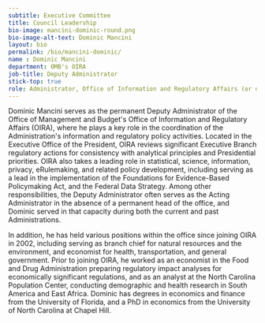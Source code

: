 ```yaml
---
subtitle: Executive Committee
title: Council Leadership
bio-image: mancini-dominic-round.png
bio-image-alt-text: Dominic Mancini
layout: bio
permalink: /bio/mancini-dominic/
name : Dominic Mancini
department: OMB's OIRA
job-title: Deputy Administrator
stick-top: true
role: Administrator, Office of Information and Regulatory Affairs (or designee)
---
```

Dominic Mancini serves as the permanent Deputy Administrator of the Office of Management and Budget's Office of Information and Regulatory Affairs (OIRA), where he plays a key role in the coordination of the Administration's information and regulatory policy activities.   Located in the Executive Office of the President, OIRA reviews significant Executive Branch regulatory actions for consistency with analytical principles and Presidential priorities.   OIRA also takes a leading role in statistical, science, information, privacy, eRulemaking, and related policy development, including serving as a lead in the implementation of the Foundations for Evidence-Based Policymaking Act, and the Federal Data Strategy.  Among other responsibilities, the Deputy Administrator often serves as the Acting Administrator in the absence of a permanent head of the office, and Dominic served in that capacity during both the current and past Administrations.
 
In addition, he has held various positions within the office since joining OIRA in 2002, including serving as branch chief for natural resources and the environment, and economist for health, transportation, and general government.  Prior to joining OIRA, he worked as an economist in the Food and Drug Administration preparing regulatory impact analyses for economically significant regulations, and as an analyst at the North Carolina Population Center, conducting demographic and health research in South America and East Africa.  Dominic has degrees in economics and finance from the University of Florida, and a PhD in economics from the University of North Carolina at Chapel Hill. 
